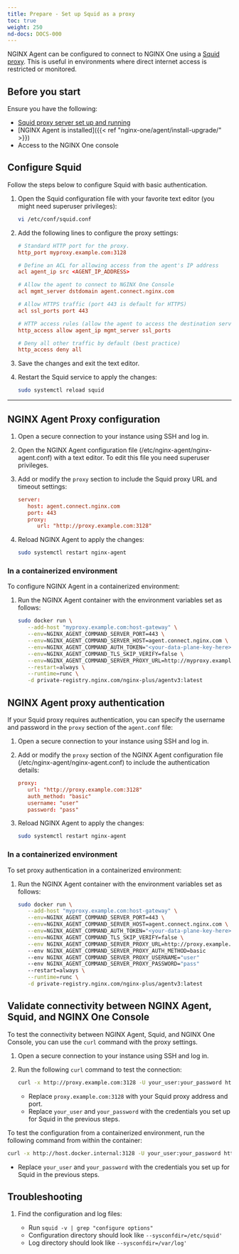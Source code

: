 ```yaml
---
title: Prepare - Set up Squid as a proxy
toc: true
weight: 250
nd-docs: DOCS-000
---
```


NGINX Agent can be configured to connect to NGINX One using a [Squid proxy](https://www.squid-cache.org/). This is useful in environments where direct internet access is restricted or monitored.

## Before you start

Ensure you have the following:

- [Squid proxy server set up and running](https://wiki.squid-cache.org/SquidFaq/InstallingSquid)
- [NGINX Agent is installed]({{< ref "nginx-one/agent/install-upgrade/" >}})
- Access to the NGINX One console


## Configure Squid

Follow the steps below to configure Squid with basic authentication.

1. Open the Squid configuration file with your favorite text editor (you might need superuser privileges):

   ```sh
   vi /etc/conf/squid.conf
   ```

1. Add the following lines to configure the proxy settings:

   ```conf
   # Standard HTTP port for the proxy.
   http_port myproxy.example.com:3128

   # Define an ACL for allowing access from the agent's IP address
   acl agent_ip src <AGENT_IP_ADDRESS>

   # Allow the agent to connect to NGINX One Console
   acl mgmt_server dstdomain agent.connect.nginx.com

   # Allow HTTPS traffic (port 443 is default for HTTPS)
   acl ssl_ports port 443

   # HTTP access rules (allow the agent to access the destination server through the proxy)
   http_access allow agent_ip mgmt_server ssl_ports

   # Deny all other traffic by default (best practice)
   http_access deny all
   ```


1. Save the changes and exit the text editor.
1. Restart the Squid service to apply the changes:

   ```sh
   sudo systemctl reload squid
   ```

---

## NGINX Agent Proxy configuration

1. Open a secure connection to your instance using SSH and log in.
1. Open the NGINX Agent configuration file (/etc/nginx-agent/nginx-agent.conf) with a text editor. To edit this file you need superuser privileges.
1. Add or modify the `proxy` section to include the Squid proxy URL and timeout settings:

   ```conf
   server:
      host: agent.connect.nginx.com
      port: 443
      proxy:
         url: "http://proxy.example.com:3128"
   ```

1. Reload NGINX Agent to apply the changes:

    ```sh
    sudo systemctl restart nginx-agent
    ```

### In a containerized environment

To configure NGINX Agent in a containerized environment:

1. Run the NGINX Agent container with the environment variables set as follows:

   ```sh
   sudo docker run \
      --add-host "myproxy.example.com:host-gateway" \
      --env=NGINX_AGENT_COMMAND_SERVER_PORT=443 \
      --env=NGINX_AGENT_COMMAND_SERVER_HOST=agent.connect.nginx.com \
      --env=NGINX_AGENT_COMMAND_AUTH_TOKEN="<your-data-plane-key-here>" \
      --env=NGINX_AGENT_COMMAND_TLS_SKIP_VERIFY=false \
      --env=NGINX_AGENT_COMMAND_SERVER_PROXY_URL=http://myproxy.example.com:3128 \
      --restart=always \
      --runtime=runc \
      -d private-registry.nginx.com/nginx-plus/agentv3:latest
   ```


## NGINX Agent proxy authentication

If your Squid proxy requires authentication, you can specify the username and password in the `proxy` section of the `agent.conf` file:

1. Open a secure connection to your instance using SSH and log in.
1. Add or modify the `proxy` section of the NGINX Agent configuration file (/etc/nginx-agent/nginx-agent.conf) to include the authentication details:

   ```conf
   proxy:
      url: "http://proxy.example.com:3128"
      auth_method: "basic"
      username: "user"
      password: "pass"
   ```

1. Reload NGINX Agent to apply the changes:

    ```sh
    sudo systemctl restart nginx-agent
    ```

### In a containerized environment

To set proxy authentication in a containerized environment:

1. Run the NGINX Agent container with the environment variables set as follows:


   ```sh
   sudo docker run \
      --add-host "myproxy.example.com:host-gateway" \
      --env=NGINX_AGENT_COMMAND_SERVER_PORT=443 \
      --env=NGINX_AGENT_COMMAND_SERVER_HOST=agent.connect.nginx.com \
      --env=NGINX_AGENT_COMMAND_AUTH_TOKEN="<your-data-plane-key-here>" \
      --env=NGINX_AGENT_COMMAND_TLS_SKIP_VERIFY=false \
      --env NGINX_AGENT_COMMAND_SERVER_PROXY_URL=http://proxy.example.com:3128
      --env NGINX_AGENT_COMMAND_SERVER_PROXY_AUTH_METHOD=basic
      --env NGINX_AGENT_COMMAND_SERVER_PROXY_USERNAME="user"
      --env NGINX_AGENT_COMMAND_SERVER_PROXY_PASSWORD="pass"
      --restart=always \
      --runtime=runc \
      -d private-registry.nginx.com/nginx-plus/agentv3:latest
   ```

## Validate connectivity between NGINX Agent, Squid, and NGINX One Console

To test the connectivity between NGINX Agent, Squid, and NGINX One Console, you can use the `curl` command with the proxy settings.

1. Open a secure connection to your instance using SSH and log in.
1. Run the following `curl` command to test the connection:
   ```sh
   curl -x http://proxy.example.com:3128 -U your_user:your_password https://agent.connect.nginx.com/api/v1/agents
   ```

   - Replace `proxy.example.com:3128` with your Squid proxy address and port.
   - Replace `your_user` and `your_password` with the credentials you set up for Squid in the previous steps.

To test the configuration from a containerized environment, run the following command from within the container:

   ```sh
   curl -x http://host.docker.internal:3128 -U your_user:your_password https://agent.connect.nginx.com/api/v1/agents
   ```

   - Replace `your_user` and `your_password` with the credentials you set up for Squid in the previous steps.

## Troubleshooting

1. Find the configuration and log files:

   - Run `squid -v | grep "configure options"`
   - Configuration directory should look like `--sysconfdir=/etc/squid'`
   - Log directory should look like `--sysconfdir=/var/log'`

